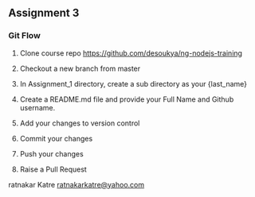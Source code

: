 ## Assignment 3


### Git Flow

1. Clone course repo
https://github.com/desoukya/ng-nodejs-training

2. Checkout a new branch from master

3. In Assignment_1 directory, create a sub directory as your {last_name}

4. Create a README.md file and provide your Full Name and Github username.

5. Add your changes to version control

6. Commit your changes

7. Push your changes

8. Raise a Pull Request

ratnakar Katre
ratnakarkatre@yahoo.com